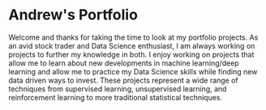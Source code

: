 # Andrew's Portfolio

Welcome and thanks for taking the time to look at my portfolio projects.  As an avid stock trader and Data Science enthusiast, I am always working on projects to further my knowledge in both.  I enjoy working on projects that allow me to learn about new developments in machine learning/deep learning and allow me to practice my Data Science skills while finding new data driven ways to invest.  These projects represent a wide range of techniques from supervised learning, unsupervised learning, and reinforcement learning to more traditional statistical techniques.
